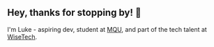## Hey, thanks for stopping by! 👋

I'm Luke - aspiring dev, student at [MQU](https://www.mq.edu.au/), and part of the tech talent at [WiseTech](https://www.wisetechglobal.com/).  
